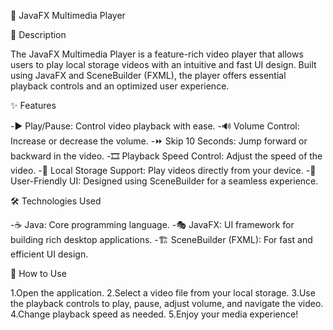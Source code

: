 🎥 JavaFX Multimedia Player

📌 Description

The JavaFX Multimedia Player is a feature-rich video player that allows users to play local storage videos with an intuitive and fast UI design. Built using JavaFX and SceneBuilder (FXML), the player offers essential playback controls and an optimized user experience.

✨ Features

-▶️ Play/Pause: Control video playback with ease.
-🔊 Volume Control: Increase or decrease the volume.
-⏩ Skip 10 Seconds: Jump forward or backward in the video.
-🎞 Playback Speed Control: Adjust the speed of the video.
-📂 Local Storage Support: Play videos directly from your device.
-🎨 User-Friendly UI: Designed using SceneBuilder for a seamless experience.

🛠 Technologies Used

-☕ Java: Core programming language.
-🎭 JavaFX: UI framework for building rich desktop applications.
-🏗 SceneBuilder (FXML): For fast and efficient UI design.

🎯 How to Use

1.Open the application.
2.Select a video file from your local storage.
3.Use the playback controls to play, pause, adjust volume, and navigate the video.
4.Change playback speed as needed.
5.Enjoy your media experience!
